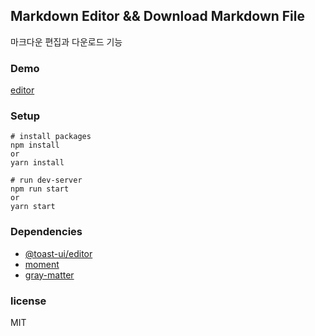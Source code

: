 ## Markdown Editor && Download Markdown File
마크다운 편집과 다운로드 기능 

### Demo
[editor](http://chrow.xyz/editor)

### Setup
```
# install packages
npm install
or
yarn install

# run dev-server
npm run start
or 
yarn start
```

### Dependencies
- [@toast-ui/editor](https://www.npmjs.com/package/@toast-ui/editor)
- [moment](https://www.npmjs.com/package/moment)
- [gray-matter](https://www.npmjs.com/package/gray-matter)

### license
MIT